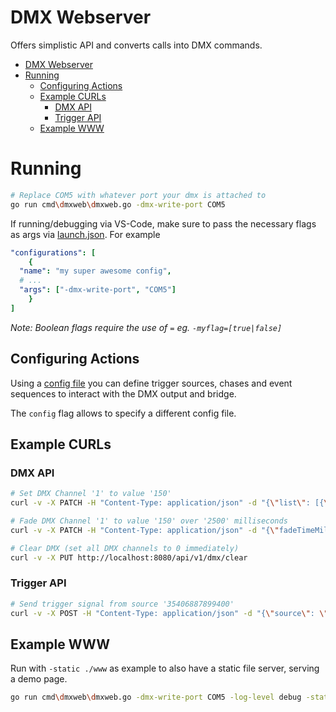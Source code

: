 # DMX Webserver

Offers simplistic API and converts calls into DMX commands.

- [DMX Webserver](#dmx-webserver)
- [Running](#running)
  - [Configuring Actions](#configuring-actions)
  - [Example CURLs](#example-curls)
    - [DMX API](#dmx-api)
    - [Trigger API](#trigger-api)
  - [Example WWW](#example-www)

# Running

```sh
# Replace COM5 with whatever port your dmx is attached to
go run cmd\dmxweb\dmxweb.go -dmx-write-port COM5
```

If running/debugging via VS-Code, make sure to pass the necessary flags as args via [launch.json](./.vscode/launch.json). For example

```yaml
"configurations": [
    {
  "name": "my super awesome config",
  # ...
  "args": ["-dmx-write-port", "COM5"]
    }
]
```

*Note: Boolean flags require the use of `=` eg. `-myflag=[true|false]`*

## Configuring Actions

Using a [config file](./configs/example.yaml) you can define 
trigger sources, chases and event sequences to interact with the DMX output and bridge.

The `config` flag allows to specify a different config file.

## Example CURLs

### DMX API

```sh
# Set DMX Channel '1' to value '150'
curl -v -X PATCH -H "Content-Type: application/json" -d "{\"list\": [{\"channel\": 1, \"value\": 150}]}" http://localhost:8080/api/v1/dmx

# Fade DMX Channel '1' to value '150' over '2500' milliseconds
curl -v -X PATCH -H "Content-Type: application/json" -d "{\"fadeTimeMillis\": 2500, \"scene\": {\"list\": [{\"channel\": 1, \"value\": 150}]}}" http://localhost:8080/api/v1/dmx/fade

# Clear DMX (set all DMX channels to 0 immediately)
curl -v -X PUT http://localhost:8080/api/v1/dmx/clear
```

### Trigger API

```sh
# Send trigger signal from source '35406887899400'
curl -v -X POST -H "Content-Type: application/json" -d "{\"source\": \"35406887899400\"}" localhost:8080/api/v1/trigger
```

## Example WWW

Run with `-static ./www` as example to also have a static file server, serving a demo page.

```sh
go run cmd\dmxweb\dmxweb.go -dmx-write-port COM5 -log-level debug -static ./www
```
